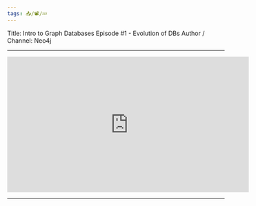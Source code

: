 ```yaml
---
tags: 📥️/📽️/💤
---
```


Title:  Intro to Graph Databases Episode #1 - Evolution of DBs
Author / Channel:  Neo4j

---

<iframe width="560" height="315" src="https://www.youtube.com/embed/5Tl8WcaqZoc" frameborder="0" allow="accelerometer; autoplay; clipboard-write; encrypted-media; gyroscope; picture-in-picture" allowfullscreen></iframe>
 
---

